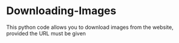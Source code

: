 # Downloading-Images
This python code allows you to download images from the website, provided the URL must be given 
